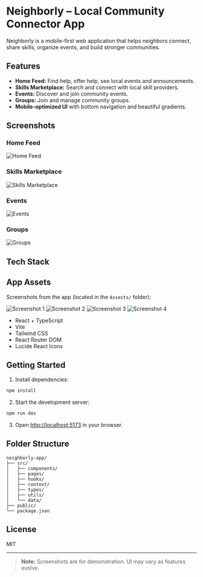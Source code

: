 
# Neighborly – Local Community Connector App

Neighborly is a mobile-first web application that helps neighbors connect, share skills, organize events, and build stronger communities.

## Features
- **Home Feed:** Find help, offer help, see local events and announcements.
- **Skills Marketplace:** Search and connect with local skill providers.
- **Events:** Discover and join community events.
- **Groups:** Join and manage community groups.
- **Mobile-optimized UI** with bottom navigation and beautiful gradients.

## Screenshots

### Home Feed
![Home Feed](./screenshots/home.png)

### Skills Marketplace
![Skills Marketplace](./screenshots/skills.png)

### Events
![Events](./screenshots/events.png)

### Groups
![Groups](./screenshots/groups.png)

## Tech Stack

## App Assets

Screenshots from the app (located in the `Assests/` folder):

![Screenshot 1](./Assests/Screenshot%20from%202025-08-13%2022-47-11.png)
![Screenshot 2](./Assests/Screenshot%20from%202025-08-13%2022-47-20.png)
![Screenshot 3](./Assests/Screenshot%20from%202025-08-13%2022-47-25.png)
![Screenshot 4](./Assests/Screenshot%20from%202025-08-13%2022-47-33.png)

- React + TypeScript
- Vite
- Tailwind CSS
- React Router DOM
- Lucide React Icons

## Getting Started
1. Install dependencies:
  ```sh
  npm install
  ```
2. Start the development server:
  ```sh
  npm run dev
  ```
3. Open [http://localhost:5173](http://localhost:5173) in your browser.

## Folder Structure
```
neighborly-app/
├── src/
│   ├── components/
│   ├── pages/
│   ├── hooks/
│   ├── context/
│   ├── types/
│   ├── utils/
│   └── data/
├── public/
└── package.json
```

## License
MIT

---

> **Note:** Screenshots are for demonstration. UI may vary as features evolve.
